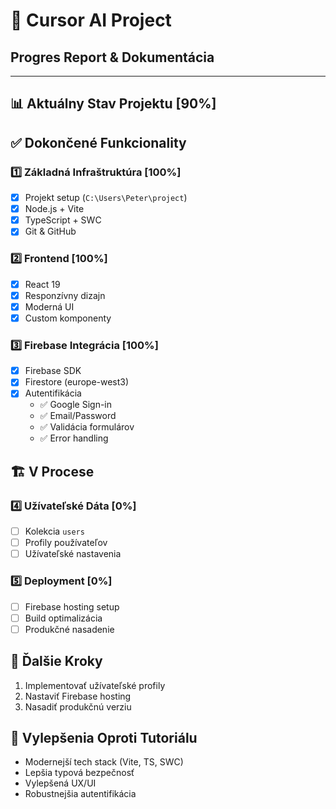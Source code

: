 # 🎯 Cursor AI Project
## Progres Report & Dokumentácia

---

## 📊 Aktuálny Stav Projektu [90%]

## ✅ Dokončené Funkcionality

### 1️⃣ Základná Infraštruktúra [100%]
- [x] Projekt setup (`C:\Users\Peter\project`)
- [x] Node.js + Vite
- [x] TypeScript + SWC
- [x] Git & GitHub

### 2️⃣ Frontend [100%]
- [x] React 19
- [x] Responzívny dizajn
- [x] Moderná UI
- [x] Custom komponenty

### 3️⃣ Firebase Integrácia [100%]
- [x] Firebase SDK
- [x] Firestore (europe-west3)
- [x] Autentifikácia
  - ✅ Google Sign-in
  - ✅ Email/Password
  - ✅ Validácia formulárov
  - ✅ Error handling

## 🏗️ V Procese

### 4️⃣ Užívateľské Dáta [0%]
- [ ] Kolekcia `users`
- [ ] Profily používateľov
- [ ] Užívateľské nastavenia

### 5️⃣ Deployment [0%]
- [ ] Firebase hosting setup
- [ ] Build optimalizácia
- [ ] Produkčné nasadenie

## 📝 Ďalšie Kroky
1. Implementovať užívateľské profily
2. Nastaviť Firebase hosting
3. Nasadiť produkčnú verziu

## 🚀 Vylepšenia Oproti Tutoriálu
- Modernejší tech stack (Vite, TS, SWC)
- Lepšia typová bezpečnosť
- Vylepšená UX/UI
- Robustnejšia autentifikácia 